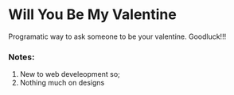 # Will You Be My Valentine

Programatic way to ask someone to be your valentine. Goodluck!!!

### Notes:
1. New to web develeopment so;
2. Nothing much on designs
